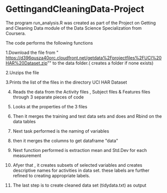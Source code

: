 # GettingandCleaningData-Project
The program run_analysis.R was created as part of the Project on Getting and Cleaning Data module of the Data Science Specialization from Coursera.

The code performs the following functions

1.Download the file from " https://d396qusza40orc.cloudfront.net/getdata%2Fprojectfiles%2FUCI%20HAR%20Dataset.zip"" to the data folder.( creates a folder if none exists)

2.Unzips the file


3.Prints the list of the files in the directory UCI HAR Dataset

4. Reads the data from the Activity files , Subject files & Features files through 3 separate pieces of code

5. Looks at the properties of the 3 files

6. Then it merges  the training and test data sets and does and Rbind on the data tables


7. Next task performed is the naming of variables

8. then it merges the columns to get dataframe "data"

9. Next function performed is extraction mean and Std.Dev for each measurement

10. Afyer that , it  creates subsets of selected variables and creates descriptive names for activities in data set. these labels are further refined to creating appropriate labels.

11. The last step is to create cleaned data set (tidydata.txt) as output


